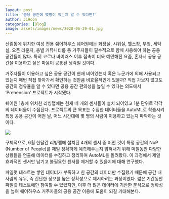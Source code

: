 ```yaml
---
layout: post
title: '공용 공간에 몇명이 있는지 알 수 있다면?'
author: JiHoon
categories: [Blog]
image: assets/images/news/2020-06-29-01.jpg
---
```

신림동에 위치한 여성 전용 쉐어하우스 쉐어원에는 화장실, 샤워실, 헬스장, 부엌, 세탁실, 오픈 라운지, 층별 커뮤니티룸 등 거주자들이 필수적으로 함께 사용해야 하는 공용 공간들이 많다. 특히 코로나 바이러스 이후 접촉이 더욱 예민해진 요즘, 혼자서 공용 공간을 이용하고 싶은 마음이 공통된 생각일 것이다.

거주자들이 이용하고 싶은 공용 공간이 현재 비어있는지 혹은 누군가에 의해 사용되고 있는지 매번 직접 찾아가서 확인하는 것만큼 비효율적인게 있을까? 직접 가보지 않고도 공간의 점유율을 알 수 있다면 공용 공간 편의성을 높일 수 있다는 의도에서 ‘Prehension’ 프로젝트가 시작됐다.

쉐어원 1층에 위치한 리빙랩에는 현재 네 개의 센서들이 설치 되어있고 1분 단위로 각각의 데이터들이 수집된다. 프로젝트의 큰 목표는 수집한 데이터들을 AutoML로 학습시켜 특정 공용 공간이 어떤 날, 어느 시간대에 몇 명의 사람이 이용하고 있는지 파악하는 것이다.

<img src="{{site.baseurl}}/assets/images/news/2020-06-29-01.jpg">

구체적으로, 6월 한달간 리빙랩에 설치된 4개의 센서 중 어떤 것이 특정 공간의 NoP (Number of People)를 제일 정확하게 예측해주는지 밝혀내기 위해 며칠동안 다양한 상황들을 연출해 데이터를 수집하고 정리하여 AutoML을 돌려봤다. 이 과정에서 제일 효과적인 센서만 남기고 불필요한 센서를 제거할 수 있을지에 대해 연구했다.

파일럿 테스트는 쌓인 데이터가 부족하고 한 공간의 데이터만 수집했기 때문에 공간 내 사람의 유무, 즉 간단한 정보를 높은 정확성으로 제시하려는 과정이였다. 짧은 기간동안 파일럿 테스트에만 참여할 수 있었지만, 이후 더 많은 데이터에 기반한 분석으로 정확성을 높여 쉐어하우스 거주자들의 공용 공간 이용에 도움이 되길 기대해본다.

